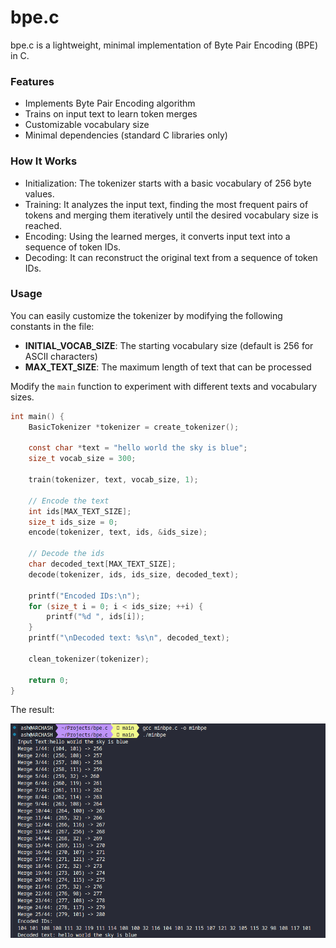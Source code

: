 # bpe.c

bpe.c is a lightweight, minimal implementation of Byte Pair Encoding (BPE) in C.

### Features
- Implements Byte Pair Encoding algorithm
- Trains on input text to learn token merges
- Customizable vocabulary size
- Minimal dependencies (standard C libraries only)

### How It Works

- Initialization: The tokenizer starts with a basic vocabulary of 256 byte values.
- Training: It analyzes the input text, finding the most frequent pairs of tokens and merging them iteratively until the desired vocabulary size is reached.
- Encoding: Using the learned merges, it converts input text into a sequence of token IDs.
- Decoding: It can reconstruct the original text from a sequence of token IDs.

### Usage


You can easily customize the tokenizer by modifying the following constants in the file:

- <b>INITIAL_VOCAB_SIZE</b>: The starting vocabulary size (default is 256 for ASCII characters)
- <b>MAX_TEXT_SIZE</b>: The maximum length of text that can be processed

Modify the ```main``` function to experiment with different texts and vocabulary sizes.

```C
int main() {
    BasicTokenizer *tokenizer = create_tokenizer();
    
    const char *text = "hello world the sky is blue";
    size_t vocab_size = 300;

    train(tokenizer, text, vocab_size, 1);

    // Encode the text
    int ids[MAX_TEXT_SIZE];
    size_t ids_size = 0;
    encode(tokenizer, text, ids, &ids_size);
    
    // Decode the ids
    char decoded_text[MAX_TEXT_SIZE];
    decode(tokenizer, ids, ids_size, decoded_text);
    
    printf("Encoded IDs:\n");
    for (size_t i = 0; i < ids_size; ++i) {
        printf("%d ", ids[i]);
    }
    printf("\nDecoded text: %s\n", decoded_text);
    
    clean_tokenizer(tokenizer);

    return 0;
}
```

The result:

![Implementation Result](images/BPE_result.png)
